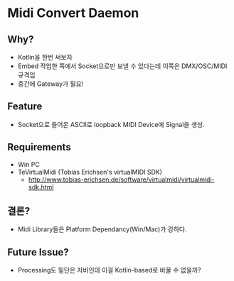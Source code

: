 # Midi Convert Daemon
## Why?

* Kotlin을 한번 써보자
* Embed 작업한 쪽에서 Socket으로만 보낼 수 있다는데 이쪽은 DMX/OSC/MIDI 규격임
* 중간에 Gateway가 필요!

## Feature
* Socket으로 들어온 ASCII로 loopback MIDI Device에 Signal을 생성.

## Requirements

* Win PC
* TeVirtualMidi (Tobias Erichsen's virtualMIDI SDK)
    * http://www.tobias-erichsen.de/software/virtualmidi/virtualmidi-sdk.html

## 결론?

* Midi Library들은 Platform Dependancy(Win/Mac)가 강하다.

## Future Issue?

* Processing도 밑단은 자바인데 이걸 Kotlin-based로 바꿀 수 없을까?

